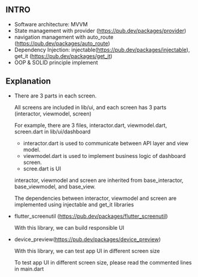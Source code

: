 ## INTRO
- Software architecture: MVVM
- State management with provider (https://pub.dev/packages/provider)
- navigation management with auto_route (https://pub.dev/packages/auto_route)
- Dependency Injection: injectable(https://pub.dev/packages/injectable), get_it (https://pub.dev/packages/get_it)
- OOP & SOLID principle implement

## Explanation
- There are 3 parts in each screen.

  All screens are included in lib/ui, and each screen has 3 parts (interactor, viewmodel, screen)

  For example, there are 3 files, interactor.dart, viewmodel.dart, screen.dart in lib/ui/dashboard

  - interactor.dart is used to communicate between API layer and view model. 
  - viewmodel.dart is used to implement business logic of dashboard screen. 
  - scree.dart is UI

  interactor, viewmodel and screen are inherited from base_interactor, base_viewmodel, and base_view.

  The dependencies between interactor, viewmodel and screen are implemented using injectable and get_it libraries

- flutter_screenutil (https://pub.dev/packages/flutter_screenutil) 

  With this library, we can build responsible UI
- device_preview(https://pub.dev/packages/device_preview)

  With this library, we can test app UI in different screen size
  
  To test app UI in different screen size, please read the commented lines in main.dart